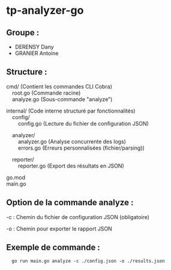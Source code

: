 # tp-analyzer-go

## Groupe :
- DERENSY Dany
- GRANIER Antoine

## Structure :
cmd/ (Contient les commandes CLI Cobra)  
&nbsp;&nbsp;&nbsp;&nbsp;root.go (Commande racine)  
&nbsp;&nbsp;&nbsp;&nbsp;analyze.go (Sous-commande "analyze")  

internal/ (Code interne structuré par fonctionnalités)  
&nbsp;&nbsp;&nbsp;&nbsp;config/  
&nbsp;&nbsp;&nbsp;&nbsp;&nbsp;&nbsp;&nbsp;&nbsp;config.go (Lecture du fichier de configuration JSON)  

&nbsp;&nbsp;&nbsp;&nbsp;analyzer/  
&nbsp;&nbsp;&nbsp;&nbsp;&nbsp;&nbsp;&nbsp;&nbsp;analyzer.go (Analyse concurrente des logs)  
&nbsp;&nbsp;&nbsp;&nbsp;&nbsp;&nbsp;&nbsp;&nbsp;errors.go (Erreurs personnalisées (fichier/parsing))  

&nbsp;&nbsp;&nbsp;&nbsp;reporter/  
&nbsp;&nbsp;&nbsp;&nbsp;&nbsp;&nbsp;&nbsp;&nbsp;reporter.go (Export des résultats en JSON)  

go.mod   
main.go 

## Option de la commande analyze :

  -c : Chemin du fichier de configuration JSON (obligatoire)
  
  -o : Chemin pour exporter le rapport JSON

## Exemple de commande :
```code
  go run main.go analyze -c ./config.json -o ./results.json  
```
